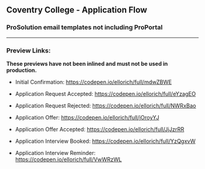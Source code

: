 
## Coventry College - Application Flow
### ProSolution email templates not including ProPortal
---

### Preview Links:
**These previews have not been inlined and must not be used in production.**

- Initial Confirmation: https://codepen.io/ellorich/full/mdwZBWE

- Application Request Accepted: https://codepen.io/ellorich/full/eYzagEO
- Application Request Rejected: https://codepen.io/ellorich/full/NWRxBao
- Application Offer: https://codepen.io/ellorich/full/jOroyYJ
- Application Offer Accepted: https://codepen.io/ellorich/full/JjJzrRR
- Application Interview Booked: https://codepen.io/ellorich/full/YzQgxvW
- Application Interview Reminder: https://codepen.io/ellorich/full/VwWRzWL
